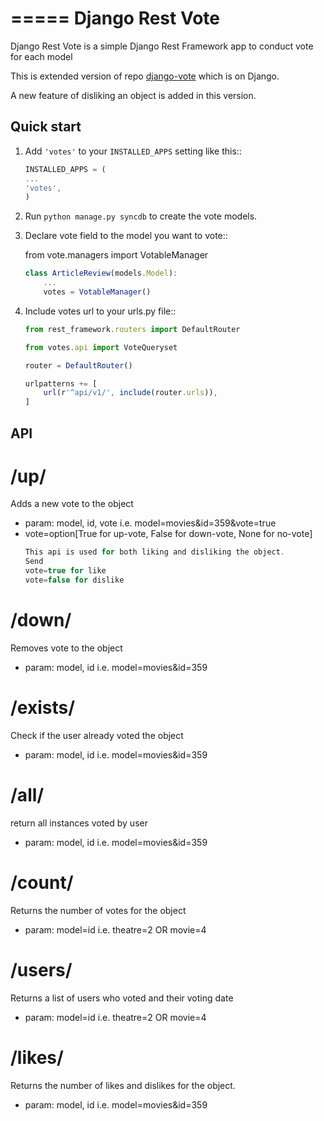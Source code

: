 
=====
Django Rest Vote
=====

Django Rest Vote is a simple Django Rest Framework app to conduct vote for each model

This is extended version of repo [django-vote](https://github.com/Beeblio/django-vote) which is on Django.

A new feature of disliking an object is added in this version.


Quick start
-----------

1. Add ``'votes'`` to your ``INSTALLED_APPS`` setting like this::

    ```javascript
    INSTALLED_APPS = (
    ...
    'votes',
    )
    ```

2. Run ``python manage.py syncdb`` to create the vote models.


3. Declare vote field to the model you want to vote::

    from vote.managers import VotableManager

    ```javascript
    class ArticleReview(models.Model):
        ...
        votes = VotableManager()
    ```
        
4. Include votes url to your urls.py file::
    
    ```javascript
    from rest_framework.routers import DefaultRouter
    
    from votes.api import VoteQueryset
    
    router = DefaultRouter()
    
    urlpatterns += [
        url(r'^api/v1/', include(router.urls)),
    ]
    ```

API
-----------

/up/
==========
Adds a new vote to the object

* param: model, id, vote i.e. model=movies&id=359&vote=true
* vote=option[True for up-vote, False for down-vote, None for no-vote]
    ```javascript
    This api is used for both liking and disliking the object.
    Send
    vote=true for like
    vote=false for dislike
    
    ```

/down/
==========
Removes vote to the object

* param: model, id i.e. model=movies&id=359

/exists/
============
Check if the user already voted the object

* param: model, id i.e. model=movies&id=359

/all/
=========
return all instances voted by user

* param: model, id i.e. model=movies&id=359

/count/
=======
Returns the number of votes for the object

* param: model=id i.e. theatre=2 OR movie=4

/users/
=======
Returns a list of users who voted and their voting date

* param: model=id i.e. theatre=2 OR movie=4

/likes/
=======
Returns the number of likes and dislikes for the object.

* param: model, id i.e. model=movies&id=359

